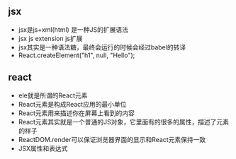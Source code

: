 ## jsx
- jsx是js+xml(html) 是一种JS的扩展语法
- jsx js extension js扩展
- jsx其实是一种语法糖，最终会运行的时候会经过babel的转译
- React.createElement("h1", null, "Hello");

## react
- ele就是所谓的React元素
- React元素是构成React应用的最小单位
- React元素用来描述你在屏幕上看到的内容 
- React元素其实就是一个普通的JS对象，它里面有的很多的属性，描述了元素的样子
- ReactDOM.render可以保证浏览器界面的显示和React元素保持一致
- JSX属性和表达式